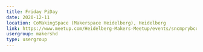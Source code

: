 ```yaml
---
title: Friday PiDay
date: 2020-12-11
location: CoMakingSpace (Makerspace Heidelberg), Heidelberg
link: https://www.meetup.com/Heidelberg-Makers-Meetup/events/sncmprybcqbpb/
usergroup: makershd
type: usergroup
---
```

